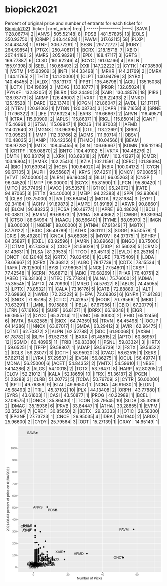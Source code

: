 # biopick2021
Percent of original price and number of entrants for each ticket for [Biopick2021](https://twitter.com/hashtag/Biopick2021)
|ticker | nrml_price| freq|
|:------|----------:|----:|
|SAVA   | 1128.06774|    2|
|ANVS   |  505.52148|    8|
|PDSB   |  481.57895|   13|
|EOLS   |  350.93750|    1|
|ORMP   |  343.44828|    1|
|PAVM   |  317.62115|   58|
|PLXP   |  314.43478|    1|
|ATNF   |  306.77291|    1|
|SESN   |  297.72727|    4|
|RUBY   |  264.59854|    1|
|PTGX   |  250.40817|    1|
|BCRX   |  218.15718|    7|
|XBIO   |  207.44186|    2|
|AMRS   |  205.98291|    1|
|EPIX   |  188.47117|    3|
|GRTS   |  169.77887|    6|
|CLSD   |  161.62246|    4|
|BCYC   |  161.04166|    4|
|ASLN   |  155.91398|    3|
|SEEL   |  150.68493|    2|
|XXII   |  147.22222|    2|
|CYTK   |  147.08590|    1|
|VSTM   |  145.90909|    3|
|INFI   |  144.33498|    1|
|MRKR   |  144.21769|    2|
|CMRX   |  144.11765|    2|
|THTX   |  141.20000|    1|
|CLPT   |  140.94799|    3|
|SYBX   |  140.45455|    2|
|ALDX   |  138.13170|    1|
|PPBT   |  135.46798|    1|
|ACIU   |  135.15038|    1|
|LCTX   |  134.19689|    3|
|MDXG   |  133.18777|    1|
|PRQR   |  132.85024|    1|
|PYNKF  |  132.82051|    2|
|BLRX   |  132.24490|    3|
|XAIR   |  130.48576|   18|
|PIRS   |  128.93773|    8|
|ARMP   |  126.49007|    2|
|VXRT   |  126.22433|    2|
|MNKD   |  125.15528|    1|
|DARE   |  122.13740|    1|
|OPGN   |  121.86047|    2|
|AVDL   |  121.17117|    3|
|YTEN   |  120.91062|    1|
|VTGN   |  120.08734|    3|
|CAPR   |  118.71658|    3|
|SRNE   |  117.96322|    3|
|LIFE   |  117.63224|    5|
|EARS   |  116.66667|    2|
|ARVN   |  116.49571|    1|
|KTRA   |  115.90909|    2|
|APLS   |  115.86371|    1|
|RIGL   |  115.85014|    2|
|CANF   |  115.46961|    2|
|STSA   |  115.09847|    1|
|RCUS   |  114.87003|    1|
|AFMD   |  114.02640|   31|
|MGNX   |  113.96395|    1|
|DTIL   |  113.22691|    1|
|SRRA   |  113.09523|    1|
|IMMP   |  112.33766|    2|
|ADMS   |  111.60714|    1|
|OBSV   |  110.48035|    2|
|ANIP   |  110.42356|    1|
|THMO   |  110.04566|    1|
|BEAM   |  108.97282|    1|
|IMTX   |  108.45455|    6|
|SLN    |  106.66667|    1|
|KDMN   |  105.12195|    1|
|CRTPF  |  105.08870|    2|
|BNTC   |  104.49102|    5|
|VKTX   |  104.48276|    2|
|DMTK   |  103.83179|    2|
|LXRX   |  103.69318|    2|
|VBIV   |  103.41297|    8|
|OMER   |  103.16804|    1|
|AMRX   |  102.25410|    1|
|KZIA   |  102.11581|    4|
|CERC   |  101.89394|    4|
|IBIO   |  101.63934|    2|
|HGEN   |  100.64020|    4|
|NBIX   |  100.04172|    1|
|CYCN   |   99.67105|    3|
|AUPH   |   99.55687|    4|
|KRYS   |   97.42511|    1|
|ONCY   |   97.00855|    1|
|VTVT   |   97.00000|    4|
|ALRN   |   96.19048|    4|
|BLU    |   96.05263|    3|
|CNSP   |   96.04520|    1|
|MTP    |   96.00000|    1|
|SCYX   |   95.81590|    1|
|LPCN   |   95.80420|    1|
|MITO   |   95.77465|    1|
|AVCO   |   95.53571|    1|
|GTHX   |   95.24072|    1|
|FATE   |   94.87065|    3|
|ETTX   |   94.40000|    2|
|MEIP   |   94.22383|    4|
|SPPI   |   93.93064|    1|
|CLBS   |   93.75000|    3|
|IVA    |   93.68494|    2|
|MGTA   |   92.81984|    3|
|EYPT   |   92.34184|    1|
|ACHV   |   91.89873|    2|
|AMPE   |   91.89189|    2|
|ARWR   |   90.88601|    8|
|BLCM   |   90.88235|    2|
|PCSA   |   90.49774|    1|
|APRE   |   90.48626|    1|
|BCLI   |   90.08811|    3|
|BMRN   |   89.69873|    1|
|VRNA   |   89.43662|    2|
|CWBR   |   89.39394|    1|
|CTSO   |   88.64994|    1|
|HAACU  |   88.56640|    1|
|TYME   |   88.05970|    3|
|IMGN   |   88.00000|    1|
|NGENF  |   88.00000|    2|
|ATNM   |   87.91349|    7|
|MGTX   |   87.70122|    1|
|BIOC   |   86.49789|    1|
|ATHX   |   86.11111|    3|
|SDGR   |   85.50578|    1|
|CRIS   |   85.49280|   11|
|GNCA   |   84.68085|    3|
|MYOV   |   84.37375|    1|
|SPHRY  |   84.35897|    1|
|EXEL   |   83.92596|    1|
|AMRN   |   83.89662|    1|
|BNGO   |   83.75000|    7|
|CTMX   |   82.74336|    3|
|COCP   |   81.56028|    1|
|ZIOP   |   81.56028|    5|
|CRMD   |   81.43631|    1|
|TLSA   |   81.39535|    1|
|TTOO   |   80.45113|    2|
|EVLO   |   80.25316|    1|
|ONCT   |   80.12048|   52|
|GRTX   |   79.82456|    1|
|QURE   |   78.75409|    1|
|LQDA   |   78.66667|    2|
|CFRX   |   78.36812|    2|
|ALBO   |   78.17739|    1|
|CDTX   |   78.15534|    1|
|RAFA   |   78.12500|    1|
|BYSI   |   77.96053|    1|
|JNCE   |   77.54801|    1|
|CRSP   |   77.42548|    1|
|GERN   |   76.68712|    1|
|ABIO   |   76.68269|    1|
|PHAR   |   76.40751|    2|
|ABEO   |   76.33136|    2|
|NTEC   |   75.77824|    1|
|ALNA   |   75.76000|    2|
|ADMA   |   75.35545|    1|
|APTX   |   74.70930|    1|
|MREO   |   74.57627|    8|
|ABUS   |   74.45055|    3|
|LPTX   |   73.85321|   11|
|CALA   |   73.16176|    5|
|CATB   |   72.88889|    2|
|ALT    |   72.69866|    2|
|NWBO   |   72.22222|    9|
|HEPA   |   72.09302|    6|
|GNPX   |   71.91283|    3|
|SNGX   |   71.85185|    2|
|CTIC   |   71.42857|    1|
|HOOK   |   70.79566|    1|
|MBIO   |   70.63291|    1|
|LMNL   |   69.15888|    1|
|PBLA   |   67.67956|    1|
|CBIO   |   67.20779|    1|
|LTRN   |   67.16102|    1|
|SURF   |   66.81271|    1|
|DRRX   |   66.19048|    1|
|EIGR   |   66.06557|    2|
|CYCC   |   65.37014|   11|
|VINC   |   65.30000|    2|
|PHIO   |   65.12456|    6|
|NVTA   |   64.82585|    1|
|SIOX   |   64.74359|   18|
|TRVN   |   64.45498|    1|
|OCUP   |   64.14286|    1|
|NNOX   |   63.67017|    1|
|GMDA   |   63.29412|    3|
|AVIR   |   62.96475|    1|
|QTNT   |   62.70872|    2|
|ALPN   |   62.52788|    2|
|SDC    |   61.90068|    1|
|AXSM   |   61.78782|    3|
|BLPH   |   61.52738|    1|
|BXRX   |   61.48515|    2|
|APTO   |   60.86957|   12|
|SGMO   |   60.48995|   11|
|TRIB   |   59.83380|    1|
|PSNL   |   59.83324|    3|
|HRTX   |   59.65251|    1|
|TFFP   |   59.58807|    1|
|ADAP   |   59.56739|   12|
|FSTX   |   59.56522|    2|
|RGLS   |   59.23077|    3|
|DCTH   |   58.95920|    3|
|CVAC   |   58.62515|    1|
|XERS   |   57.62712|    8|
|LYRA   |   57.29537|    2|
|EVGN   |   56.86275|    1|
|OCUL   |   56.49774|    1|
|MDNA   |   56.25000|    6|
|ACET   |   54.84352|    2|
|YMTX   |   54.59610|    1|
|NBSE   |   54.14286|    2|
|ALGS   |   54.10018|    2|
|TGTX   |   53.76471|    8|
|HARP   |   52.80205|    2|
|CLOV   |   52.21012|    1|
|KALA   |   52.18659|   10|
|IFRX   |   51.36187|    2|
|PGEN   |   51.23288|    3|
|CLRB   |   51.20773|    5|
|TCDA   |   50.76709|    2|
|CYTR   |   50.00000|    1|
|KPTI   |   49.76359|    9|
|BTAI   |   49.66507|    1|
|NCNA   |   46.91630|    1|
|ELDN   |   45.68493|    2|
|TRIL   |   45.37102|   10|
|PLX    |   44.13408|    2|
|ORPH   |   43.77880|    1|
|SYRS   |   43.61603|    1|
|CASI   |   43.50877|    1|
|PROG   |   40.22989|    1|
|BCEL   |   37.09575|    1|
|ONCS   |   35.86430|    1|
|TCON   |   35.79545|   10|
|SLDB   |   35.33163|    2|
|DMAC   |   35.15936|    6|
|PRVB   |   33.84447|    1|
|ATHA   |   33.28855|    1|
|EVFM   |   32.35294|    7|
|CRDF   |   30.85650|    2|
|BDTX   |   29.33333|    1|
|OTIC   |   28.58300|    1|
|EPGNF  |   27.73723|    1|
|CNCE   |   26.95035|    4|
|IDRA   |   26.11940|    2|
|ARDX   |   25.96600|    2|
|CYDY   |   25.79564|    3|
|ODT    |   15.27139|    1|
|GRAY   |   14.65149|    1|
![retvspicks](biopicks.png?raw=true)
